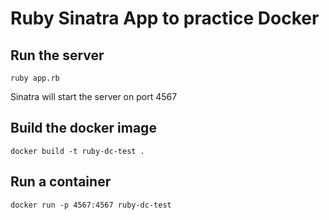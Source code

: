 # Ruby Sinatra App to practice Docker

## Run the server

`ruby app.rb`

Sinatra will start the server on port 4567

## Build the docker image

`docker build -t ruby-dc-test .`

## Run a container

`docker run -p 4567:4567 ruby-dc-test`

